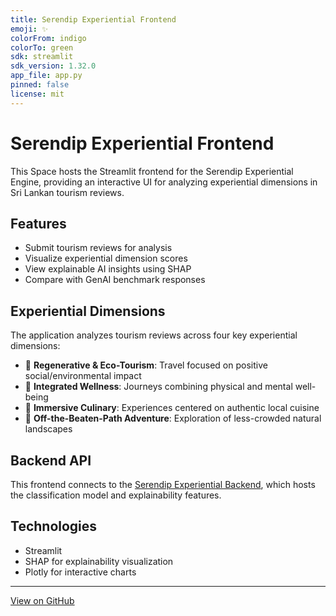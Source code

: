 ```yaml
---
title: Serendip Experiential Frontend
emoji: ✨
colorFrom: indigo
colorTo: green
sdk: streamlit
sdk_version: 1.32.0
app_file: app.py
pinned: false
license: mit
---
```


# Serendip Experiential Frontend

This Space hosts the Streamlit frontend for the Serendip Experiential Engine, providing an interactive UI for analyzing experiential dimensions in Sri Lankan tourism reviews.

## Features

- Submit tourism reviews for analysis
- Visualize experiential dimension scores
- View explainable AI insights using SHAP
- Compare with GenAI benchmark responses

## Experiential Dimensions

The application analyzes tourism reviews across four key experiential dimensions:

- 🌱 **Regenerative & Eco-Tourism**: Travel focused on positive social/environmental impact
- 🧘 **Integrated Wellness**: Journeys combining physical and mental well-being
- 🍜 **Immersive Culinary**: Experiences centered on authentic local cuisine
- 🌄 **Off-the-Beaten-Path Adventure**: Exploration of less-crowded natural landscapes

## Backend API

This frontend connects to the [Serendip Experiential Backend](https://huggingface.co/spaces/j2damax/serendip-experiential-backend), which hosts the classification model and explainability features.

## Technologies

- Streamlit
- SHAP for explainability visualization
- Plotly for interactive charts

---

<a href="https://github.com/j2damax/explainable-tourism-nlp" target="_blank">View on GitHub</a>
